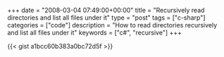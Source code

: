 +++
date = "2008-03-04 07:49:00+00:00"
title = "Recursively read directories and list all files under it"
type = "post"
tags = ["c-sharp"]
categories = ["code"]
description = "How to read directories recursively and list all files under it"
keywords = ["c#", "recursive"]
+++

{{< gist a1bcc60b383a0bc72d5f >}}


